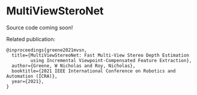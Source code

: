 # MultiViewSteroNet

Source code coming soon!

Related publication:
```
@inproceedings{greene2021mvsn,
  title={MultiViewStereoNet: Fast Multi-View Stereo Depth Estimation
         using Incremental Viewpoint-Compensated Feature Extraction},
  author={Greene, W Nicholas and Roy, Nicholas},
  booktitle={2021 IEEE International Conference on Robotics and Automation (ICRA)},
  year={2021},
}
```
